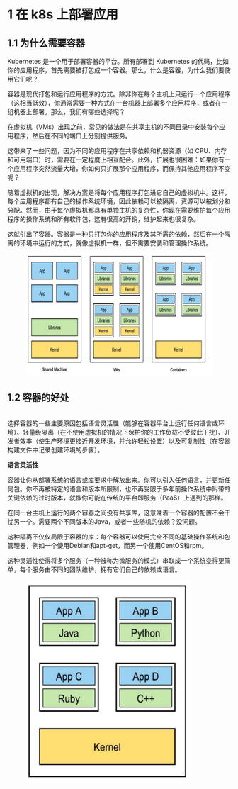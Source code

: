 # 1 在 k8s 上部署应用

## 1.1 为什么需要容器

Kubernetes 是一个用于部署容器的平台。所有部署到 Kubernetes 的代码，比如你的应用程序，首先需要被打包成一个容器。那么，什么是容器，为什么我们要使用它们呢？

容器是现代打包和运行应用程序的方式。除非你在每个主机上只运行一个应用程序（这相当低效），你通常需要一种方式在一台机器上部署多个应用程序，或者在一组机器上部署。那么，我们有哪些选择呢？

在虚拟机（VMs）出现之前，常见的做法是在共享主机的不同目录中安装每个应用程序，然后在不同的端口上分别提供服务。

这带来了一些问题，因为不同的应用程序在共享依赖和机器资源（如 CPU、内存和可用端口）时，需要在一定程度上相互配合。此外，扩展也很困难：如果你有一个应用程序突然流量大增，你如何只扩展那个应用程序，而保持其他应用程序不变呢？

随着虚拟机的出现，解决方案是将每个应用程序打包进它自己的虚拟机中。这样，每个应用程序都有自己的操作系统环境，因此依赖可以被隔离，资源可以被划分和分配。然而，由于每个虚拟机都具有单独主机的复杂性，你现在需要维护每个应用程序的操作系统和所有软件包，这有很高的开销，维护起来也很复杂。

这就引出了容器。容器是一种只打包你的应用程序及其所需的依赖，然后在一个隔离的环境中运行的方式，就像虚拟机一样，但不需要安装和管理操作系统。

<figure><img src="../.gitbook/assets/image (1) (1) (1) (1) (1) (1) (1).png" alt=""><figcaption></figcaption></figure>

## 1.2 容器的好处

\
选择容器的一些主要原因包括语言灵活性（能够在容器平台上运行任何语言或环境）、轻量级隔离（在不使用虚拟机的情况下保护你的工作负载不受彼此干扰）、开发者效率（使生产环境更接近开发环境，并允许轻松设置）以及可复制性（在容器构建文件中记录创建环境的步骤）。

**语言灵活性**

容器让你从部署系统的语言或库要求中解放出来。你可以引入任何语言，并更新任何包。你不再被特定的语言和版本所限制，也不再受限于多年前操作系统中附带的关键依赖的过时版本，就像你可能在传统的平台即服务（PaaS）上遇到的那样。

在同一台主机上运行的两个容器之间没有共享库，这意味着一个容器的配置不会干扰另一个。需要两个不同版本的Java，或者一些随机的依赖？没问题。

这种隔离不仅仅局限于容器的库：每个容器可以使用完全不同的基础操作系统和包管理器，例如一个使用Debian和apt-get，而另一个使用CentOS和rpm。

这种灵活性使得将多个服务（一种被称为微服务的模式）串联成一个系统变得更简单，每个服务由不同的团队维护，拥有它们自己的依赖或语言。

<figure><img src="../.gitbook/assets/截屏2024-06-25 11.57.51.png" alt="" width="375"><figcaption></figcaption></figure>

